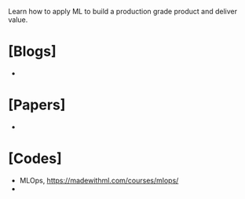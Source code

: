 
Learn how to apply ML to build a production grade product and deliver value.

# [Blogs]
+

# [Papers]
+

# [Codes]
+ MLOps, https://madewithml.com/courses/mlops/
+ 
